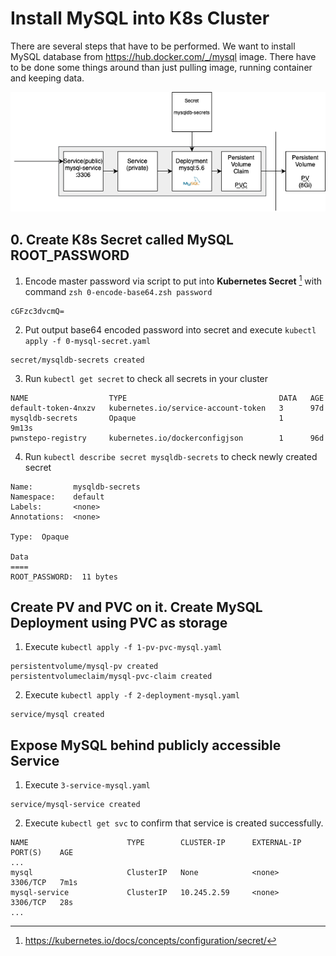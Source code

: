 # Install MySQL into K8s Cluster
There are several steps that have to be performed. We want to install MySQL database from https://hub.docker.com/_/mysql image. There have to be done some things around than just pulling image, running container and keeping data.  
<p align="center">
  <img src="mysql-deployment.png" alt="Installed MySQL in K8s Cluster "/>
</p>

## 0. Create K8s Secret called MySQL ROOT_PASSWORD
1. Encode master password via script to put into **Kubernetes Secret** [^1] with command `zsh 0-encode-base64.zsh password`
```
cGFzc3dvcmQ=
```
2. Put output base64 encoded password into secret and execute `kubectl apply -f 0-mysql-secret.yaml`
```
secret/mysqldb-secrets created
```
3. Run `kubectl get secret` to check all secrets in your cluster
```
NAME                  TYPE                                  DATA   AGE
default-token-4nxzv   kubernetes.io/service-account-token   3      97d
mysqldb-secrets       Opaque                                1      9m13s
pwnstepo-registry     kubernetes.io/dockerconfigjson        1      96d
```
4. Run `kubectl describe secret mysqldb-secrets` to check newly created secret
```
Name:         mysqldb-secrets
Namespace:    default
Labels:       <none>
Annotations:  <none>

Type:  Opaque

Data
====
ROOT_PASSWORD:  11 bytes
```
## Create PV and PVC on it. Create MySQL Deployment using PVC as storage
1. Execute `kubectl apply -f 1-pv-pvc-mysql.yaml`
```
persistentvolume/mysql-pv created
persistentvolumeclaim/mysql-pvc-claim created
```
2. Execute `kubectl apply -f 2-deployment-mysql.yaml`
```
service/mysql created
```
## Expose MySQL behind publicly accessible Service
1. Execute `3-service-mysql.yaml`
```
service/mysql-service created
```
2. Execute `kubectl get svc` to confirm that service is created successfully.
```
NAME                      TYPE        CLUSTER-IP      EXTERNAL-IP   PORT(S)    AGE
...
mysql                     ClusterIP   None            <none>        3306/TCP   7m1s
mysql-service             ClusterIP   10.245.2.59     <none>        3306/TCP   28s
...
```

[^1]: https://kubernetes.io/docs/concepts/configuration/secret/